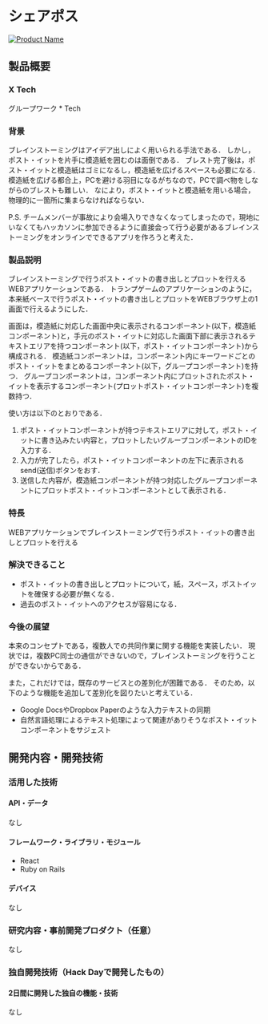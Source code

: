 # シェアポス

[![Product Name](image.png)](https://www.youtube.com/watch?v=G5rULR53uMk)

## 製品概要
### X Tech
グループワーク * Tech

### 背景
ブレインストーミングはアイデア出しによく用いられる手法である．
しかし，ポスト・イットを片手に模造紙を囲むのは面倒である．
ブレスト完了後は，ポスト・イットと模造紙はゴミになるし，模造紙を広げるスペースも必要になる．
模造紙を広げる都合上，PCを避ける羽目になるがちなので，PCで調べ物をしながらのブレストも難しい．
なにより，ポスト・イットと模造紙を用いる場合，物理的に一箇所に集まらなければならない．

P.S. チームメンバーが事故により会場入りできなくなってしまったので，現地にいなくてもハッカソンに参加できるように直接会って行う必要があるブレインストーミングをオンラインでできるアプリを作ろうと考えた．

### 製品説明
ブレインストーミングで行うポスト・イットの書き出しとプロットを行えるWEBアプリケーションである．
トランプゲームのアプリケーションのように，本来紙ベースで行うポスト・イットの書き出しとプロットをWEBブラウザ上の1画面で行えるようにした．

画面は，模造紙に対応した画面中央に表示されるコンポーネント(以下，模造紙コンポーネント)と，手元のポスト・イットに対応した画面下部に表示されるテキストエリアを持つコンポーネント(以下，ポスト・イットコンポーネント)から構成される．
模造紙コンポーネントは，コンポーネント内にキーワードごとのポスト・イットをまとめるコンポーネント(以下，グループコンポーネント)を持つ．
グループコンポーネントは，コンポーネント内にプロットされたポスト・イットを表示するコンポーネント(プロットポスト・イットコンポーネント)を複数持つ．

使い方は以下のとおりである．

1. ポスト・イットコンポーネントが持つテキストエリアに対して，ポスト・イットに書き込みたい内容と，プロットしたいグループコンポーネントのIDを入力する．
2. 入力が完了したら，ポスト・イットコンポーネントの左下に表示されるsend(送信)ボタンをおす．
3. 送信した内容が，模造紙コンポーネントが持つ対応したグループコンポーネントにプロットポスト・イットコンポーネントとして表示される．

### 特長
WEBアプリケーションでブレインストーミングで行うポスト・イットの書き出しとプロットを行える

### 解決できること
- ポスト・イットの書き出しとプロットについて，紙，スペース，ポストイットを確保する必要が無くなる．
- 過去のポスト・イットへのアクセスが容易になる．

### 今後の展望
本来のコンセプトである，複数人での共同作業に関する機能を実装したい．
現状では，複数PC同士の通信ができないので，ブレインストーミングを行うことができないからである．

また，これだけでは，既存のサービスとの差別化が困難である．
そのため，以下のような機能を追加して差別化を図りたいと考えている．

- Google DocsやDropbox Paperのような入力テキストの同期
- 自然言語処理によるテキスト処理によって関連がありそうなポスト・イットコンポーネントをサジェスト

## 開発内容・開発技術
### 活用した技術
#### API・データ
なし

#### フレームワーク・ライブラリ・モジュール
- React
- Ruby on Rails

#### デバイス
なし

### 研究内容・事前開発プロダクト（任意）
なし

### 独自開発技術（Hack Dayで開発したもの）
#### 2日間に開発した独自の機能・技術
なし

